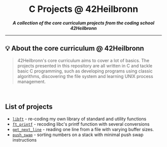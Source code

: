 <h1 align="center">
	C Projects @ 42Heilbronn
</h1>

<p align="center">
	<b><i> A collection of the core curriculum projects from the coding school 42Heilbronn</i></b><br>

---
## 💡  About the core curriculum @ 42Heilbronn

> 42Heilbronn's core curriculum aims to cover a lot of basics. The projects presented in this repository are all written in C and tackle basic C programming, such as developing programs using classic algorithms, discovering the file system and learning UNIX process management. 
<br>

## **List of projects**

* [`libft`](./Libft)                 - re-coding my own library of standard and utility functions
* [`ft_printf`](./ft_printf)         - recoding libc's printf function with several conversions
* [`get_next_line`](./get_next_line) - reading one line from a file with varying buffer sizes.
* [`push_swap`](./push_swap)         - sorting numbers on a stack with minimal push swap instructions
<br>